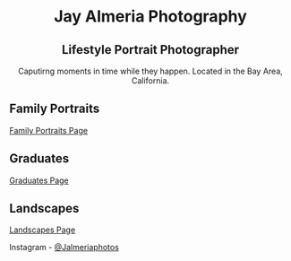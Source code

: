 <!DOCTYPE html>
<html>

<head>
</head>
<center>
<h1>Jay Almeria Photography
</h1>
  
  <h2>Lifestyle Portrait Photographer</h2>
  <section>
    <p> Caputirng moments in time while they happen. Located in the Bay Area, California. </p>
    </center>
   
   <section>
<p>

<h2>Family Portraits</h2>
<a href="https://jalmeria11.github.io/First-Site/FamilyPortraits.html">Family Portraits Page</a>


<h2>Graduates</h2>
<a href="https://jalmeria11.github.io/First-Site//graduates.html">Graduates Page</a>



<h2>Landscapes</h2>
<a href="https://jalmeria11.github.io/First-Site//landscapes.html">Landscapes Page</a>




<section>

Instagram - <a href="https://www.instagram.com/jalmeriaphotos/?r=nametag">@Jalmeriaphotos</a></p> 
</section>

</p>
</section>



</html>




